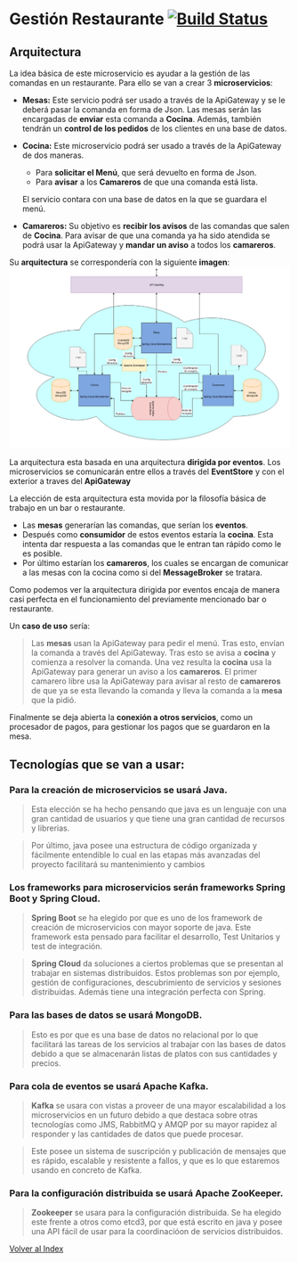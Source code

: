 # Gestión Restaurante [![Build Status](https://travis-ci.org/antmordhar/ProyectoCC.svg?branch=master)](https://travis-ci.org/antmordhar/ProyectoCC)

## Arquitectura
La idea básica de este microservicio es ayudar a la gestión de las comandas en un restaurante.
Para ello se van a crear 3 **microservicios**:

* **Mesas:**  Este servicio podrá ser usado a través de la ApiGateway y se le deberá pasar la comanda en forma de Json. Las mesas serán las encargadas de **enviar** esta comanda a **Cocina**. Además, también tendrán un **control de los pedidos** de los clientes en una base de datos.

* **Cocina:** Este microservicio podrá ser usado a través de la ApiGateway de dos maneras.
    * Para **solicitar el Menú**, que será devuelto en forma de Json.
    * Para **avisar** a los **Camareros** de que una comanda está lista.

    El servicio contara con una base de datos en la que se guardara el menú.

* **Camareros:** Su objetivo es **recibir los avisos** de las comandas que salen de **Cocina**. Para avisar de que una comanda ya ha sido atendida se podrá usar la ApiGateway y **mandar un aviso** a todos los **camareros**.

Su **arquitectura** se correspondería con la siguiente **imagen**:
![Arquitectura](./Hito0/Documentacion/MicroservicesArchitecture.png)

La arquitectura esta basada en una arquitectura **dirigida por eventos**. Los microservicios se comunicarán entre ellos a través del **EventStore** y con el exterior a traves del **ApiGateway**

La elección de esta arquitectura esta movida por la filosofía básica de trabajo en un bar o restaurante. 
* Las **mesas** generarían las comandas, que serían los **eventos**. 
* Después como **consumidor** de estos eventos estaría la **cocina**. Esta intenta dar respuesta a las comandas que le entran tan rápido como le es posible.
* Por último estarían los **camareros**, los cuales se encargan de comunicar a las mesas con la cocina como si del **MessageBroker** se tratara.

Como podemos ver la arquitectura dirigida por eventos encaja de manera casi perfecta en el funcionamiento del previamente mencionado bar o restaurante.

Un **caso de uso** sería:

>Las **mesas** usan la ApiGateway para pedir el menú. Tras esto, envían la comanda a través del ApiGateway. Tras esto se avisa a **cocina** y comienza a resolver la comanda. Una vez resulta la **cocina** usa la ApiGateway para generar un aviso a los **camareros**. El primer camarero libre usa la ApiGateway para avisar al resto de **camareros** de que ya se esta llevando la comanda y lleva la comanda a la **mesa** que la pidió.

Finalmente se deja abierta la **conexión a otros servicios**, como un procesador de pagos,  para gestionar los pagos que se guardaron en la mesa.

## **Tecnologías** que se van a usar:

### Para la creación de microservicios se usará **Java**.
>Esta elección se ha hecho pensando que java es un lenguaje con una gran cantidad de usuarios y que tiene una gran cantidad de recursos y librerias.

>Por último, java posee una estructura de código organizada y fácilmente entendible lo cual en las etapas más avanzadas del proyecto facilitará su mantenimiento y cambios

### Los frameworks para microservicios serán frameworks **Spring Boot** y **Spring Cloud**. 
>**Spring Boot** se ha elegido por que es uno de los framework de creación de microservicios con mayor soporte de java. Este framework esta pensado para facilitar el desarrollo, Test Unitarios y test de integración.
 
>**Spring Cloud** da soluciones a ciertos problemas que se presentan al trabajar en sistemas distribuidos. Estos problemas son por ejemplo, gestión de configuraciones, descubrimiento de servicios y sesiones distribuidas. Además tiene una integración perfecta con Spring.

### Para las bases de datos se usará **MongoDB**.
> Esto es por que es una base de datos no relacional por lo que facilitará las tareas de los servicios al trabajar con las bases de datos debido a que se almacenarán listas de platos con sus cantidades y precios.

### Para cola  de eventos se usará **Apache Kafka**.
>**Kafka** se usara con vistas a proveer de una mayor escalabilidad a los microservicios en un futuro debido a que destaca sobre otras tecnologías como JMS, RabbitMQ y AMQP por su mayor rapidez al responder y las cantidades de datos que puede procesar.

>Este posee un sistema de suscripción y publicación de mensajes que es rápido, escalable y resistente a fallos, y que es lo que estaremos usando en concreto de Kafka. 

### Para la configuración distribuida se usará **Apache ZooKeeper**.
>**Zookeeper** se usara para la configuración distribuida. Se ha elegido este frente a otros como etcd3, por que está escrito en java y posee una API fácil de usar para la coordinacióon de servicios distribuidos.

[Volver al Index](https://antmordhar.github.io/ProyectoCC/)